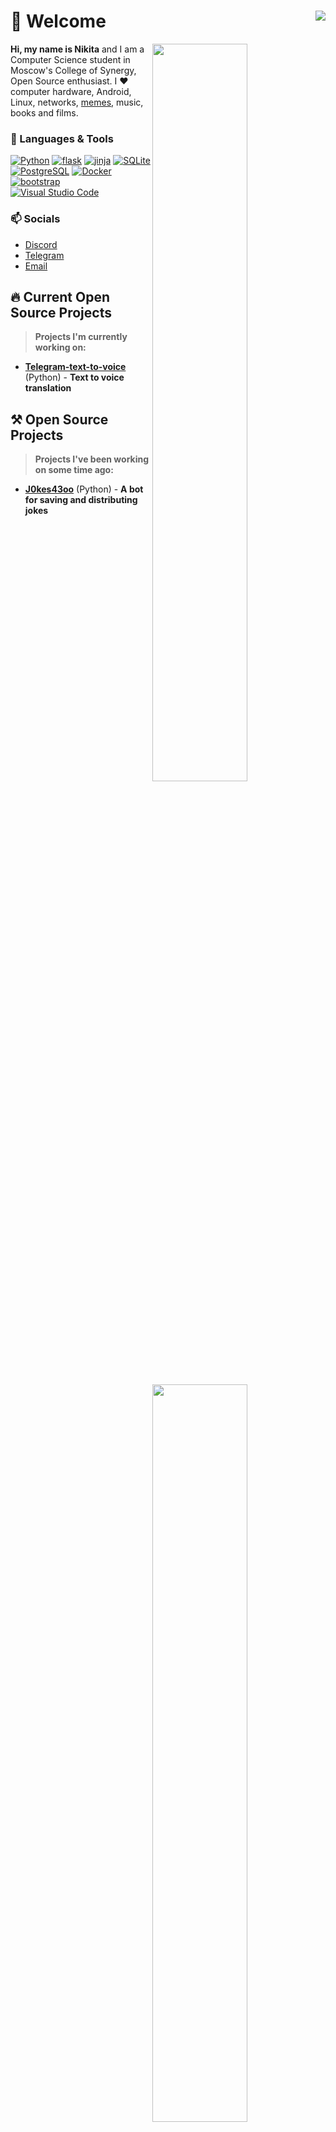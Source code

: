 # 👋 Welcome <img align="right" src="https://hits.seeyoufarm.com/api/count/incr/badge.svg?url=https%3A%2F%2Fgithub.com%2FD3rise%2Fkotorkovsciy&count_bg=%2379C83D&title_bg=%23555555&icon=&icon_color=%23E7E7E7&title=%F0%9F%91%81+Visitors&edge_flat=false"/>

  <img  width="55%" align="right" src="https://github-readme-stats.vercel.app/api?username=kotorkovsciy&hide_border=true&count_private=true&layout=compact&hide_title=true&show_icons=true&theme=dracula&icon_color=5194f0&bg_color=0d1117">
  <img width="55%" align="right" src="https://media.giphy.com/media/UV4rSwlTM7mnRa5l4o/giphy.gif">   
  <img width="55%" align="right" src="https://github-readme-stats.vercel.app/api/top-langs/?username=kotorkovsciy&hide=html&layout=compact&hide_border=true&hide_title=true&count_private=true&theme=dracula&icon_color=5194f0&bg_color=0d1117"/>

**Hi, my name is Nikita** and I am a Computer Science student in Moscow's College of Synergy, Open Source enthusiast. I ❤ computer hardware, Android, Linux, networks, [memes](https://www.youtube.com/watch?v=PkT0PJwy8mI&ab_channel=TechnicolorDream), music, books and films.

### 🔧 Languages & Tools

<a href="https://www.python.org/"><img alt="Python" src="https://img.shields.io/badge/-Python-397ab2?style=flat&logo=Python&logoColor=white" /></a>
<a href="https://flask.palletsprojects.com/en/2.1.x/"><img alt="flask" src="https://img.shields.io/badge/-flask-ebebeb?style=flat&logo=flask&logoColor=white"/></a>
<a href="https://jinja.palletsprojects.com/en/3.0.x/templates/"><img alt="jinja" src="https://img.shields.io/badge/-jinja-f4000b?style=flat&logo=jinja&logoColor=white"/></a>
<a href="https://www.sqlite.org/index.html"><img alt="SQLite" src="https://img.shields.io/badge/-SQLite-124dff?style=flat&logo=SQLite&logoColor=white"/></a>
<a href="https://www.postgresql.org/"><img alt="PostgreSQL" src="https://img.shields.io/badge/-PostgreSQL-336791?style=flat&logo=postgresql&logoColor=white" /></a>
<a href="https://www.docker.com/"><img alt="Docker" src="https://img.shields.io/badge/-Docker-005ed2?style=flat&logo=Docker&logoColor=white"/></a>
<a href="https://getbootstrap.com/"><img alt="bootstrap" src="https://img.shields.io/badge/-bootstrap-d453fd?style=flat&logo=bootstrap&logoColor=white"/></a>
<a href="https://code.visualstudio.com/"><img alt="Visual Studio Code" src="https://img.shields.io/badge/-Visual Studio Code-0066b8?style=flat&logo=visualstudiocode&logoColor=white" /></a>

### 📫 Socials

- [Discord](https://discordapp.com/users/452019546593820674/)
- [Telegram](https://t.me/Kotorkovsciy)
- [Email](mailto:kotorkovsciy@gmail.com)

## 🔥 Current Open Source Projects

> **Projects I'm currently working on:**

- **[Telegram-text-to-voice](https://github.com/kotorkovsciy/Telegram-text-to-voice)** (Python) - **Text to voice translation**

## ⚒ Open Source Projects

> **Projects I've been working on some time ago:**

- **[J0kes43oo](https://github.com/kotorkovsciy/J0kes43oo)** (Python) - **A bot for saving and distributing jokes**
